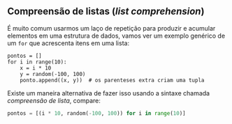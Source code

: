 ## Compreensão de listas (*list comprehension*)



É muito comum usarmos um laço de repetição para produzir e acumular elementos  em uma estrutura de dados, vamos ver um exemplo genérico de um `for` que acrescenta itens em uma lista:

```.python
pontos = []
for i in range(10):
    x = i * 10
    y = random(-100, 100)
    ponto.append((x, y))  # os parenteses extra criam uma tupla
```

Existe um maneira alternativa de fazer isso usando a sintaxe chamada *compreensão de lista*, compare:

```python
pontos = [(i * 10, random(-100, 100)) for i in range(10)]
```

